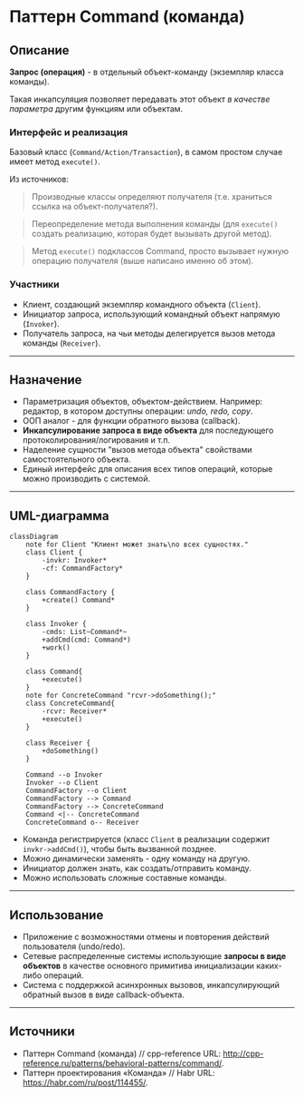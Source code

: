 # **Паттерн Command (команда)** #

## **Описание** ##

**Запрос (операция)** - в отдельный объект-команду (экземпляр класса команды).

Такая инкапсуляция позволяет передавать этот объект *в качестве параметра* другим функциям или объектам.

### **Интерфейс и реализация** ###

Базовый класс (`Command/Action/Transaction`), в самом простом случае имеет метод `execute()`.

Из источников:
> Производные классы определяют получателя (т.е. храниться ссылка на объект-получателя?).

> Переопределение метода выполнения команды (для `execute()` создать реализацию, которая будет вызывать другой метод).

> Метод `execute()` подклассов Command, просто вызывает нужную операцию получателя (выше написано именно об этом).

### **Участники** ###

- Клиент, создающий экземпляр командного объекта (`Client`).
- Инициатор запроса, использующий командный объект напрямую (`Invoker`).
- Получатель запроса, на чьи методы делегируется вызов метода команды (`Receiver`).

---

## **Назначение** ##

- Параметризация объектов, объектом-действием. Например: редактор, в котором доступны операции: *undo, redo, copy*.
- ООП аналог - для функции обратного вызова (callback).
- **Инкапсулирование запроса в виде объекта** для последующего протоколирования/логирования и т.п.
- Наделение сущности "вызов метода объекта" свойствами самостоятельного объекта.
- Единый интерфейс для описания всех типов операций, которые можно производить с системой.

---

## **UML-диаграмма** ##

```mermaid
classDiagram
    note for Client "Клиент может знать\nо всех сущностях."
    class Client {
        -invkr: Invoker*
        -cf: CommandFactory*
    }

    class CommandFactory {
        +create() Command*
    }
    
    class Invoker {
        -cmds: List~Command*~
        +addCmd(cmd: Command*)
        +work()
    }

    class Command{
        +execute()
    }
    note for ConcreteCommand "rcvr->doSomething();"
    class ConcreteCommand{
        -rcvr: Receiver*
        +execute()
    }

    class Receiver {
        +doSomething()
    }

    Command --o Invoker
    Invoker --o Client
    CommandFactory --o Client
    CommandFactory --> Command
    CommandFactory --> ConcreteCommand
    Command <|-- ConcreteCommand
    ConcreteCommand o-- Receiver
```

- Команда регистрируется (класс `Client` в реализации содержит `invkr->addCmd()`), чтобы быть вызванной позднее.
- Можно динамически заменять - одну команду на другую.
- Инициатор должен знать, как создать/отправить команду.
- Можно использовать сложные составные команды.

---

## **Использование** ##
- Приложение c возможностями отмены и повторения действий пользователя (undo/redo).
- Сетевые распределенные системы использующие **запросы в виде объектов** в качестве основного примитива инициализации каких-либо операций.
- Система с поддержкой асинхронных вызовов, инкапсулирующий обратный вызов в виде callback-объекта.

---

## **Источники** ##

- Паттерн Command (команда) // cpp-reference URL: <http://cpp-reference.ru/patterns/behavioral-patterns/command/>.
- Паттерн проектирования «Команда» // Habr URL: <https://habr.com/ru/post/114455/>.


